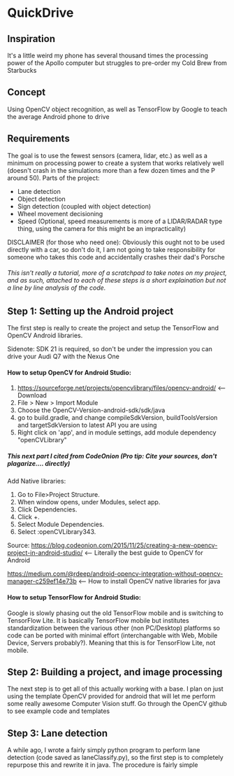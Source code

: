 # QuickDrive

## Inspiration
It's a little weird my phone has several thousand times the processing power of the Apollo computer but struggles to pre-order my Cold Brew from Starbucks

## Concept
Using OpenCV object recognition, as well as TensorFlow by Google to teach the average Android phone to drive

## Requirements
The goal is to use the fewest sensors (camera, lidar, etc.) as well as a minimum on processing power to create a system that works relatively well (doesn't crash in the simulations more than a few dozen times and the P around 50).
Parts of the project:
  - Lane detection
  - Object detection
  - Sign detection (coupled with object detection)
  - Wheel movement decisioning
  - Speed (Optional, speed measurements is more of a LIDAR/RADAR type thing, using the camera for this might be an impracticality)
  
DISCLAIMER (for those who need one): Obviously this ought not to be used directly with a car, so don't do it, I am not going to take responsibility for someone who takes this code and accidentally crashes their dad's Porsche

###### This isn't really a tutorial, more of a scratchpad to take notes on my project, and as such, attached to each of these steps is a short explaination but not a line by line analysis of the code. 

## Step 1: Setting up the Android project
The first step is really to create the project and setup the TensorFlow and OpenCV Android libraries.

Sidenote: SDK 21 is required, so don't be under the impression you can drive your Audi Q7 with the Nexus One

#### How to setup OpenCV for Android Studio:
1) https://sourceforge.net/projects/opencvlibrary/files/opencv-android/ <-- Download
2) File > New > Import Module
3) Choose the OpenCV-Version-android-sdk/sdk/java
4) go to build.gradle, and change compileSdkVersion, buildToolsVersion and targetSdkVersion to latest API you are using
5) Right click on 'app', and in module settings, add module dependency "openCVLibrary"

##### This next part I cited from CodeOnion (Pro tip: Cite your sources, don't plagarize.... directly)

Add Native libraries:
1) Go to File>Project Structure.
2) When window opens, under Modules, select app.
3) Click Dependencies.
4) Click +.
5) Select Module Dependencies.
6) Select :openCVLibrary343.

Source: https://blog.codeonion.com/2015/11/25/creating-a-new-opencv-project-in-android-studio/ <-- Literally the best guide to OpenCV for Android

https://medium.com/@rdeep/android-opencv-integration-without-opencv-manager-c259ef14e73b <-- How to install OpenCV native libraries for java

#### How to setup TensorFlow for Android Studio:
Google is slowly phasing out the old TensorFlow mobile and is switching to TensorFlow Lite. It is basically TensorFlow mobile but institutes standardization between the various other (non PC/Desktop) platforms so code can be ported with minimal effort (interchangable with Web, Mobile Device, Servers probably?). Meaning that this is for TensorFlow Lite, not mobile.

## Step 2: Building a project, and image processing
The next step is to get all of this actually working with a base. I plan on just using the template OpenCV provided for android that will let me perform some really awesome Computer Vision stuff. Go through the OpenCV github to see example code and templates

## Step 3: Lane detection
A while ago, I wrote a fairly simply python program to perform lane detection (code saved as laneClassify.py), so the first step is to completely repurpose this and rewrite it in java. The procedure is fairly simple
